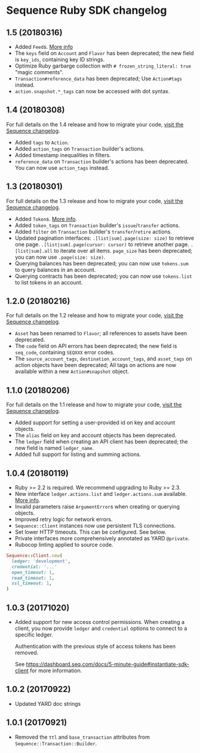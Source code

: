 # Sequence Ruby SDK changelog

## 1.5 (20180316)

* Added `Feed`s. [More info](https://dashboard.seq.com/docs/feeds)
* The `keys` field on `Account` and `Flavor` has been deprecated; the new field
  is `key_ids`, containing key ID strings.
* Optimize Ruby garbarge collection with
  `# frozen_string_literal: true` "magic comments".
* `Transaction#reference_data` has been deprecated; Use `Action#tags` instead.
* `action.snapshot.*_tags` can now be accessed with dot syntax.

## 1.4 (20180308)

For full details on the 1.4 release and how to migrate your code,
[visit the Sequence changelog](https://dashboard.seq.com/docs/changelog#release-v1-4).

* Added `tags` to `Action`.
* Added `action_tags` on `Transaction` builder's actions.
* Added timestamp inequalities in filters.
* `reference_data` on `Transaction` builder's actions has been deprecated. You
  can now use `action_tags` instead.

## 1.3 (20180301)

For full details on the 1.3 release and how to migrate your code,
[visit the Sequence changelog](https://dashboard.seq.com/docs/changelog#release-v1-3).

* Added `Token`s. [More info](https://dashboard.seq.com/docs/tokens).
* Added `token_tags` on `Transaction` builder's `issue`/`transfer` actions.
* Added `filter` on `Transaction` builder's `transfer`/`retire` actions.
* Updated pagination interfaces:
  `.[list|sum].page(size: size)` to retrieve one page.
  `.[list|sum].page(cursor: cursor)` to retrieve another page.
  `.[list|sum].all` to iterate over all items.
  `page_size` has been deprecated; you can now use `.page(size: size)`.
* Querying balances has been deprecated; you can now use `tokens.sum` to
  query balances in an account.
* Querying contracts has been deprecated; you can now use `tokens.list` to
  list tokens in an account.

## 1.2.0 (20180216)

For full details on the 1.2 release and how to migrate your code,
[visit the Sequence changelog](https://dashboard.seq.com/docs/changelog#release-v1-2).

* `Asset` has been renamed to `Flavor`; all references to assets have been
  deprecated.
* The `code` field on API errors has been deprecated; the new field is
  `seq_code`, containing `SEQXXX` error codes.
* The `source_account_tags`, `destination_account_tags`, and `asset_tags` on
  action objects have been deprecated; All tags on actions are now available
  within a new `Action#snapshot` object.

## 1.1.0 (20180206)

For full details on the 1.1 release and how to migrate your code,
[visit the Sequence changelog](https://dashboard.seq.com/docs/changelog#release-v1-1).

* Added support for setting a user-provided id on key and account objects.
* The `alias` field on key and account objects has been deprecated.
* The `ledger` field when creating an API client has been deprecated; the new
  field is named `ledger_name`.
* Added full support for listing and summing actions.

## 1.0.4 (20180119)

* Ruby >= 2.2 is required. We recommend upgrading to Ruby >= 2.3.
* New interface `ledger.actions.list` and `ledger.actions.sum` available.
  [More info](https://dashboard.seq.com/docs/actions).
* Invalid parameters raise `ArgumentError`s when creating or querying objects.
* Improved retry logic for network errors.
* `Sequence::Client` instances now use persistent TLS connections.
* Set lower HTTP timeouts. This can be configured. See below.
* Private interfaces more comprehensively annotated as YARD `@private`.
* Rubocop linting applied to source code.

```ruby
Sequence::Client.new(
  ledger: 'development',
  credential: '...'
  open_timeout: 1,
  read_timeout: 1,
  ssl_timeout: 1,
)
```

## 1.0.3 (20171020)

* Added support for new access control permissions. When creating a client, you
  now provide `ledger` and `credential` options to connect to a
  specific ledger.

  Authentication with the previous style of access tokens has been removed.

  See https://dashboard.seq.com/docs/5-minute-guide#instantiate-sdk-client for
  more information.

## 1.0.2 (20170922)

* Updated YARD doc strings

## 1.0.1 (20170921)

* Removed the `ttl` and `base_transaction` attributes from `Sequence::Transaction::Builder`.

